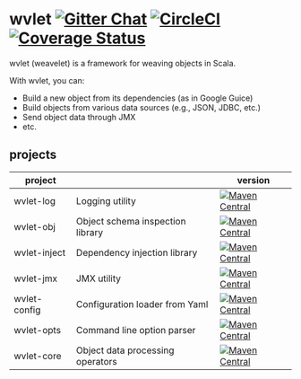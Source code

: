 # wvlet  [![Gitter Chat][gitter-badge]][gitter-link] [![CircleCI](https://circleci.com/gh/wvlet/wvlet.svg?style=svg)](https://circleci.com/gh/wvlet/wvlet) [![Coverage Status][coverall-badge]][coverall-link]

[gitter-badge]: https://badges.gitter.im/Join%20Chat.svg
[gitter-link]: https://gitter.im/wvlet/wvlet?utm_source=badge&utm_medium=badge&utm_campaign=pr-badge&utm_content=badge
[coverall-badge]: https://coveralls.io/repos/github/wvlet/wvlet/badge.svg?branch=master
[coverall-link]: https://coveralls.io/github/wvlet/wvlet?branch=master

wvlet (weavelet) is a framework for weaving objects in Scala.

With wvlet, you can:
 - Build a new object from its dependencies (as in Google Guice)
 - Build objects from various data sources (e.g., JSON, JDBC, etc.)
 - Send object data through JMX
 - etc.


## projects

| project      |                                         | version |
| -------------- | --------------------------------------- | -------- |
| wvlet-log      | Logging utility                          | [![Maven Central](https://maven-badges.herokuapp.com/maven-central/org.wvlet/wvlet-log_2.11/badge.svg)](https://maven-badges.herokuapp.com/maven-central/org.wvlet/wvlet-log_2.11) |
| wvlet-obj   |  Object schema inspection library   | [![Maven Central](https://maven-badges.herokuapp.com/maven-central/org.wvlet/wvlet-obj_2.11/badge.svg)](https://maven-badges.herokuapp.com/maven-central/org.wvlet/wvlet-obj_2.11) |
| wvlet-inject      | Dependency injection library     | [![Maven Central](https://maven-badges.herokuapp.com/maven-central/org.wvlet/wvlet-inject_2.11/badge.svg)](https://maven-badges.herokuapp.com/maven-central/org.wvlet/wvlet-inject_2.11) |
| wvlet-jmx   | JMX utility| [![Maven Central](https://maven-badges.herokuapp.com/maven-central/org.wvlet/wvlet-jmx_2.11/badge.svg)](https://maven-badges.herokuapp.com/maven-central/org.wvlet/wvlet-jmx_2.11) |
| wvlet-config    | Configuration loader from Yaml          | [![Maven Central](https://maven-badges.herokuapp.com/maven-central/org.wvlet/wvlet-config_2.11/badge.svg)](https://maven-badges.herokuapp.com/maven-central/org.wvlet/wvlet-config_2.11) |
| wvlet-opts    | Command line option parser          | [![Maven Central](https://maven-badges.herokuapp.com/maven-central/org.wvlet/wvlet-opts_2.11/badge.svg)](https://maven-badges.herokuapp.com/maven-central/org.wvlet/wvlet-opts_2.11) |
| wvlet-core     | Object data processing operators     | [![Maven Central](https://maven-badges.herokuapp.com/maven-central/org.wvlet/wvlet-core_2.11/badge.svg)](https://maven-badges.herokuapp.com/maven-central/org.wvlet/wvlet-core_2.11) |
